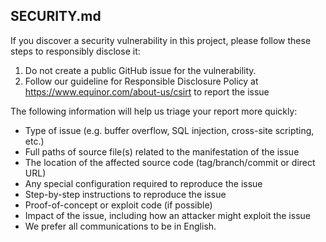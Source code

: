 ## SECURITY.md 

If you discover a security vulnerability in this project, please follow these steps to responsibly disclose it:
1. Do not create a public GitHub issue for the vulnerability.
2. Follow our guideline for Responsible Disclosure Policy at https://www.equinor.com/about-us/csirt to report the issue

The following information will help us triage your report more quickly:
- Type of issue (e.g. buffer overflow, SQL injection, cross-site scripting, etc.)
- Full paths of source file(s) related to the manifestation of the issue
- The location of the affected source code (tag/branch/commit or direct URL)
- Any special configuration required to reproduce the issue
- Step-by-step instructions to reproduce the issue
- Proof-of-concept or exploit code (if possible)
- Impact of the issue, including how an attacker might exploit the issue
- We prefer all communications to be in English.
